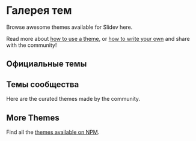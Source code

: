 # Галерея тем

Browse awesome themes available for Slidev here.

Read more about [how to use a theme](/themes/use), or [how to write your own](/themes/write-a-theme) and share with the community!

## Официальные темы

<ClientOnly>
  <ThemeGallery collection="official"/>
</ClientOnly>

## Темы сообщества

Here are the curated themes made by the community.

<!-- Edit in ./docs/.vitepress/themes.ts -->
<ClientOnly>
  <ThemeGallery collection="community"/>
</ClientOnly>

## More Themes

Find all the [themes available on NPM](https://www.npmjs.com/search?q=keywords%3Aslidev-theme).
